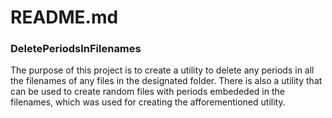 # README.md

### DeletePeriodsInFilenames

The purpose of this project is to create a utility to delete any periods in all the filenames of any files in the designated folder. 
There is also a utility that can be used to create random files with periods embededed in the filenames, which was used for creating the afforementioned utility.
